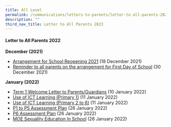```yaml
---
title: All Level
permalink: /communications/letters-to-parents/letter-to-all-parents-2023/
description: ""
third_nav_title: Letter to All Parents 2023
---
```



#### Letter to All Parents 2022

<b>December (2021)</b>
<br>
* <a href="/files/Communications/Letters%20to%20All%20Parents%202022/December%202021/20201218%20MPS%20School%20reopening%20measures.pdf">Arrangement for School Reopening 2021</a> (18 December 2021)
* <a href="/files/Communications/Letters%20to%20All%20Parents%202022/December%202021/A%20reminder%20to%20all%20parents%20on%20the%20arrangement%20for%20First%20Day%20of%20School.pdf">Reminder to all parents on the arrangement for First Day of School</a> (30 December 2021)

<b>January (2022)</b>
<br>
* <a href="/files/Communications/Letters%20to%20All%20Parents%202022/January%202022/2022%20Term%201%20Welcome%20Letter%20to%20Parents_7%20Jan%20FINAL.pdf">Term 1 Welcome Letter to Parents/Guardians</a> (10 January 2022)
* <a href="/files/Communications/Letters%20to%20All%20Parents%202022/January%202022/P1%20ICT%20matters.pdf">Use of ICT Learning (Primary 1)</a> (11 January 2022)
* <a href="/files/Communications/Letters%20to%20All%20Parents%202022/January%202022/P2%20-%20P6%20ICT%20Matters.pdf">Use of ICT Learning (Primary 2 to 6)</a> (11 January 2022)
* <a href ="/files/Communications/Letters%20to%20All%20Parents%202022/January%202022/P1%20to%20P5%20Assessment%20Letter.pdf"> P1 to P5 Assessment Plan</a> (26 January 2022)
* <a href ="/files/Communications/Letters%20to%20All%20Parents%202022/January%202022/P6%20Assessment%20Letter.pdf">P6 Assessment Plan</a> (26 January 2022)
* <a href ="/files/Communications/Letters%20to%20All%20Parents%202022/January%202022/MOE%20Sexuality%20Education%20In%20school.pdf">MOE Sexuality Education In School</a> (26 January 2022)
